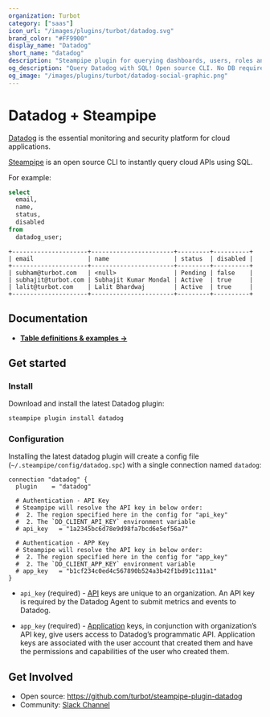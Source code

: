 ```yaml
---
organization: Turbot
category: ["saas"]
icon_url: "/images/plugins/turbot/datadog.svg"
brand_color: "#FF9900"
display_name: "Datadog"
short_name: "datadog"
description: "Steampipe plugin for querying dashboards, users, roles and more from Datadog."
og_description: "Query Datadog with SQL! Open source CLI. No DB required."
og_image: "/images/plugins/turbot/datadog-social-graphic.png"
---
```


# Datadog + Steampipe

[Datadog](https://www.datadoghq.com/) is the essential monitoring and security platform for cloud applications.

[Steampipe](https://steampipe.io) is an open source CLI to instantly query cloud APIs using SQL.

For example:

```sql
select
  email,
  name,
  status,
  disabled
from
  datadog_user;
```

```
+---------------------+-----------------------+---------+----------+
| email               | name                  | status  | disabled |
+---------------------+-----------------------+---------+----------+
| subham@turbot.com   | <null>                | Pending | false    |
| subhajit@turbot.com | Subhajit Kumar Mondal | Active  | true     |
| lalit@turbot.com    | Lalit Bhardwaj        | Active  | true     |
+---------------------+-----------------------+---------+----------+
```

## Documentation

- **[Table definitions & examples →](/plugins/turbot/datadog/tables)**

## Get started

### Install

Download and install the latest Datadog plugin:

```bash
steampipe plugin install datadog
```

### Configuration

Installing the latest datadog plugin will create a config file (`~/.steampipe/config/datadog.spc`) with a single connection named `datadog`:

```hcl
connection "datadog" {
  plugin    = "datadog"

  # Authentication - API Key
  # Steampipe will resolve the API key in below order:
  #  2. The region specified here in the config for "api_key"
  #  2. The `DD_CLIENT_API_KEY` environment variable
  # api_key   = "1a2345bc6d78e9d98fa7bcd6e5ef56a7"

  # Authentication - APP Key
  # Steampipe will resolve the API key in below order:
  #  2. The region specified here in the config for "app_key"
  #  2. The `DD_CLIENT_APP_KEY` environment variable
  # app_key   = "b1cf234c0ed4c567890b524a3b42f1bd91c111a1"
}
```

- `api_key` (required) - [API](https://docs.datadoghq.com/account_management/api-app-keys/#api-keys) keys are unique to an organization. An API key is required by the Datadog Agent to submit metrics and events to Datadog.

- `app_key` (required) - [Application](https://docs.datadoghq.com/account_management/api-app-keys/#application-keys) keys, in conjunction with organization’s API key, give users access to Datadog’s programmatic API. Application keys are associated with the user account that created them and have the permissions and capabilities of the user who created them.

## Get Involved

- Open source: https://github.com/turbot/steampipe-plugin-datadog
- Community: [Slack Channel](https://join.slack.com/t/steampipe/shared_invite/zt-oij778tv-lYyRTWOTMQYBVAbtPSWs3g)
